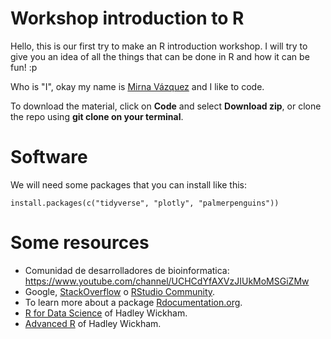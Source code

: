 # Workshop introduction to R

Hello, this is our first try to make an R introduction workshop. I will try to give you an idea of all the things that can be done in R and how it can be fun! :p

Who is "I", okay my name is [Mirna Vázquez](https://mirnavazquez.netlify.app) and I like to code.

To download the material, click on **Code** and select **Download zip**, or clone the repo using **git clone on your terminal**.

# Software 

We will need some packages that you can install like this:

``install.packages(c("tidyverse", "plotly", "palmerpenguins"))``

# Some resources

* Comunidad de desarrolladores de bioinformatica: https://www.youtube.com/channel/UCHCdYfAXVzJIUkMoMSGiZMw
* Google, [StackOverflow](http://stackoverflow.com/questions/tagged/r) o [RStudio Community](https://community.rstudio.com).
* To learn more about a package [Rdocumentation.org](http://www.rdocumentation.org/).    
* [R for Data Science](http://r4ds.had.co.nz/) of Hadley Wickham.  
* [Advanced R](http://adv-r.had.co.nz) of Hadley Wickham.



